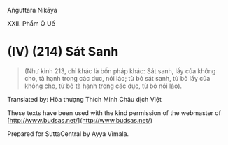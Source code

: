 Aṅguttara Nikāya

XXII. Phẩm Ô Uế

# (IV) (214) Sát Sanh

> (Như kinh 213, chỉ khác là bốn pháp khác: Sát sanh, lấy của không cho, tà hạnh trong các dục, nói láo; từ bỏ sát sanh, từ bỏ lấy của không cho, từ bỏ tà hạnh trong các dục, từ bỏ nói láo).

Translated by: Hòa thượng Thích Minh Châu dịch Việt

These texts have been used with the kind permission of the webmaster of [http://www.budsas.net/](http://www.budsas.net/)

Prepared for SuttaCentral by Ayya Vimala.